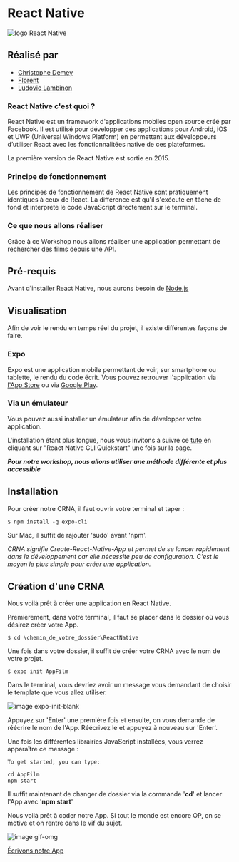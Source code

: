 # React Native

![logo React Native](assets/img/react-native.jpg)

## Réalisé par
- <a href="https://github.com/ChrisDemey">Christophe Demey</a>
- <a href="https://github.com/Thomas-Florent">Florent</a>
- <a href="https://github.com/ludoviclambinon">Ludovic Lambinon</a>


### React Native c'est quoi ? 
React Native est un framework d'applications mobiles open source créé par Facebook. Il est utilisé pour développer des applications pour Android, iOS et UWP (Universal Windows Platform) en permettant aux développeurs d’utiliser React avec les fonctionnalitées native de ces plateformes. 

La première version de React Native est sortie en 2015.

### Principe de fonctionnement
Les principes de fonctionnement de React Native sont pratiquement identiques à ceux de React. La différence est qu'il s'exécute en tâche de fond et interprète le code JavaScript directement sur le terminal.

### Ce que nous allons réaliser
Grâce à ce Workshop nous allons réaliser une application permettant de rechercher des films depuis une API.

## Pré-requis
Avant d'installer React Native, nous aurons besoin de <a href="https://nodejs.org/en/download/">Node.js</a> 

## Visualisation
Afin de voir le rendu en temps réel du projet, il existe différentes façons de faire. 

### Expo
Expo est une application mobile permettant de voir, sur smartphone ou tablette, le rendu du code écrit. Vous pouvez retrouver l'application via <a href="https://apps.apple.com/us/app/expo-client/id982107779">l'App Store</a> ou via <a href="https://play.google.com/store/apps/details?id=host.exp.exponent&hl=fr">Google Play</a>.

### Via un émulateur
Vous pouvez aussi installer un émulateur afin de développer votre application. 

L'installation étant plus longue, nous vous invitons à suivre ce <a href="https://facebook.github.io/react-native/docs/getting-started">tuto</a> en cliquant sur "React Native CLI Quickstart" une fois sur la page. 

***Pour notre workshop, nous allons utiliser une méthode différente et plus accessible***

## Installation
Pour créer notre CRNA, il faut ouvrir votre terminal et taper :
```
$ npm install -g expo-cli
```

Sur Mac, il suffit de rajouter 'sudo' avant 'npm'.

*CRNA signifie Create-React-Native-App et permet de se lancer rapidement dans le développement car elle nécessite peu de configuration. C'est le moyen le plus simple pour créer une application.*

## Création d'une CRNA
Nous voilà prêt à créer une application en React Native. 

Premièrement, dans votre terminal, il faut se placer dans le dossier où vous désirez créer votre App. 

```
$ cd \chemin_de_votre_dossier\ReactNative
```

Une fois dans votre dossier, il suffit de créer votre CRNA avec le nom de votre projet. 

```
$ expo init AppFilm
```

Dans le terminal, vous devriez avoir un message vous demandant de choisir le template que vous allez utiliser.

![image expo-init-blank](assets/img/expo-init-blank.png)

Appuyez sur 'Enter' une première fois et ensuite, on vous demande de réécrire le nom de l'App. Réécrivez le et appuyez à nouveau sur 'Enter'.

Une fois les différentes librairies JavaScript installées, vous verrez apparaître ce message : 

    To get started, you can type:

    cd AppFilm
    npm start

Il suffit maintenant de changer de dossier via la commande '**cd**' et lancer l'App avec '**npm start**'

Nous voilà prêt à coder notre App. Si tout le monde est encore OP, on se motive et on rentre dans le vif du sujet.

![image gif-omg](assets/gif/easy.gif)


<a href="react-readme/react-native-1.md">Écrivons notre App</a>